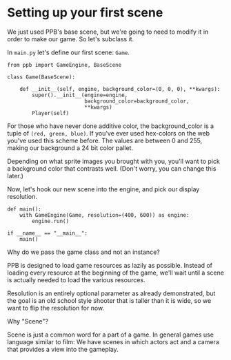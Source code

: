 # Setting up your first scene

We just used PPB's base scene, but we're going to need to modify it in
order to make our game. So let's subclass it.

In `main.py` let's define our first scene: `Game`.

    from ppb import GameEngine, BaseScene
    
    class Game(BaseScene):
    
        def __init__(self, engine, background_color=(0, 0, 0), **kwargs):
            super().__init__(engine=engine, 
                             background_color=background_color,
                             **kwargs)
            Player(self)

For those who have never done additive color, the background_color is a
tuple of `(red, green, blue)`. If you've ever used hex-colors on the web
you've used this scheme before. The values are between 0 and 255, making
our background a 24 bit color pallet.

Depending on what sprite images you brought with you, you'll want to
pick a background color that contrasts well. (Don't worry, you can
change this later.)

Now, let's hook our new scene into the engine, and pick our display
resolution.
    
    def main():
        with GameEngine(Game, resolution=(400, 600)) as engine:
            engine.run()

    if __name__ == "__main__":
        main()

Why do we pass the game class and not an instance?

PPB is designed to load game resources as lazily as possible. Instead
of loading every resource at the beginning of the game, we'll wait
until a scene is actually needed to load the various resources.

Resolution is an entirely optional parameter as already demonstrated,
but the goal is an old school style shooter that is taller than it is
wide, so we want to flip the resolution for now.

Why "Scene"?

Scene is just a common word for a part of a game. In general games use
language similar to film: We have scenes in which actors act and a
camera that provides a view into the gameplay.
